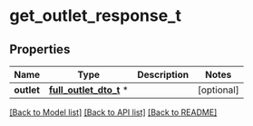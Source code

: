 # get_outlet_response_t

## Properties
Name | Type | Description | Notes
------------ | ------------- | ------------- | -------------
**outlet** | [**full_outlet_dto_t**](full_outlet_dto.md) \* |  | [optional] 

[[Back to Model list]](../README.md#documentation-for-models) [[Back to API list]](../README.md#documentation-for-api-endpoints) [[Back to README]](../README.md)


